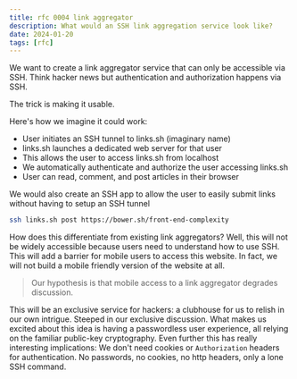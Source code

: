 ```yaml
---
title: rfc 0004 link aggregator
description: What would an SSH link aggregation service look like?
date: 2024-01-20
tags: [rfc]
---
```


We want to create a link aggregator service that can only be accessible via SSH.
Think hacker news but authentication and authorization happens via SSH.

The trick is making it usable.

Here's how we imagine it could work:

- User initiates an SSH tunnel to links.sh (imaginary name)
- links.sh launches a dedicated web server for that user
- This allows the user to access links.sh from localhost
- We automatically authenticate and authorize the user accessing links.sh
- User can read, comment, and post articles in their browser

We would also create an SSH app to allow the user to easily submit links without
having to setup an SSH tunnel

```bash
ssh links.sh post https://bower.sh/front-end-complexity
```

How does this differentiate from existing link aggregators? Well, this will not
be widely accessible because users need to understand how to use SSH. This will
add a barrier for mobile users to access this website. In fact, we will not
build a mobile friendly version of the website at all.

> Our hypothesis is that mobile access to a link aggregator degrades discussion.

This will be an exclusive service for hackers: a clubhouse for us to relish in
our own intrigue. Steeped in our exclusive discussion. What makes us excited
about this idea is having a passwordless user experience, all relying on the
familiar public-key cryptography. Even further this has really interesting
implications: We don't need cookies or `Authorization` headers for
authentication. No passwords, no cookies, no http headers, only a lone SSH
command.
